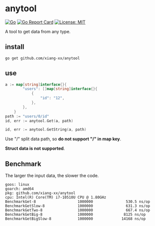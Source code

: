 # anytool

[![Go](https://github.com/xiang-xx/anytool/workflows/Go/badge.svg?branch=main)](https://github.com/xiang-xx/anytool/actions)
[![Go Report Card](https://goreportcard.com/badge/github.com/xiang-xx/anytool)](https://goreportcard.com/report/github.com/xiang-xx/anytool)
[![License: MIT](https://img.shields.io/badge/License-MIT-yellow.svg)](https://opensource.org/licenses/MIT)

A tool to get data from any type.

## install
```
go get github.com/xiang-xx/anytool
```

## use
```go
a := map[string]interface{}{
        "users": []map[string]interface{}{
            {
                "id": "12",
            },
        },
    }
path := "users/0/id"
id, err := anytool.Get(a, path)

id, err := anytool.GetString(a, path)
```

Use "/" split data path, so **do not support "/" in map key**.

**Struct data is not supported**.

## Benchmark

The larger the input data, the slower the code.

```
goos: linux
goarch: amd64
pkg: github.com/xiang-xx/anytool
cpu: Intel(R) Core(TM) i7-10510U CPU @ 1.80GHz
BenchmarkGet-8                   1000000               530.5 ns/op
BenchmarkGetSlow-8               1000000               631.3 ns/op
BenchmarkGetTwo-8                1000000               667.4 ns/op
BenchmarkGetBig-8                1000000              8125 ns/op
BenchmarkGetBigSlow-8            1000000             14168 ns/op
```
